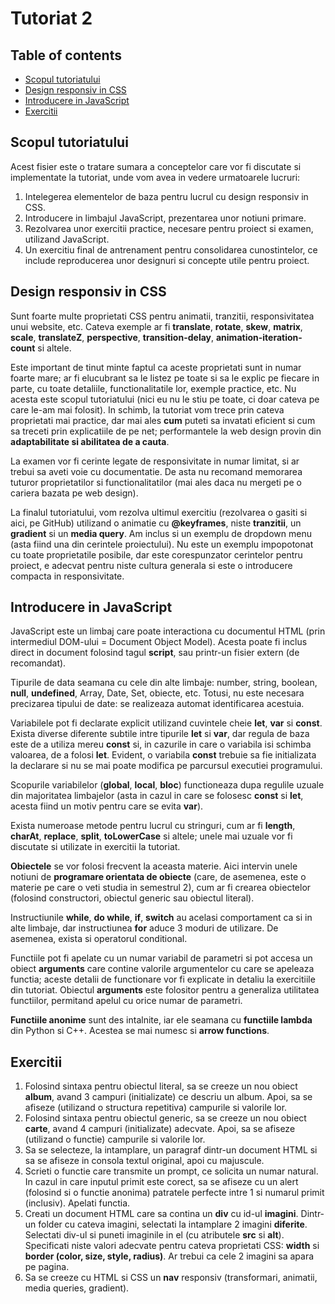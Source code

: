 # Tutoriat 2

## Table of contents
- [Scopul tutoriatului](#scopul-tutoriatului)
- [Design responsiv in CSS](#design-responsiv-in-css)
- [Introducere in JavaScript](#introducere-in-javascript)
- [Exercitii](#exercitii)

## Scopul tutoriatului
Acest fisier este o tratare sumara a conceptelor care vor fi discutate si implementate la tutoriat, unde vom avea in vedere urmatoarele lucruri:
1. Intelegerea elementelor de baza pentru lucrul cu design responsiv in CSS.
2. Introducere in limbajul JavaScript, prezentarea unor notiuni primare.
3. Rezolvarea unor exercitii practice, necesare pentru proiect si examen, utilizand JavaScript.
4. Un exercitiu final de antrenament pentru consolidarea cunostintelor, ce include reproducerea unor designuri si concepte utile pentru proiect.

## Design responsiv in CSS
Sunt foarte multe proprietati CSS pentru animatii, tranzitii, responsivitatea unui website, etc. Cateva exemple ar fi <b>translate</b>, <b>rotate</b>, <b>skew</b>, <b>matrix</b>, <b>scale</b>, <b>translateZ</b>, <b>perspective</b>, <b>transition-delay</b>, <b>animation-iteration-count</b> si altele.

Este important de tinut minte faptul ca aceste proprietati sunt in numar foarte mare; ar fi elucubrant sa le listez pe toate si sa le explic pe fiecare in parte, cu toate detaliile, functionalitatile lor, exemple practice, etc. Nu acesta este scopul tutoriatului (nici eu nu le stiu pe toate, ci doar cateva pe care le-am mai folosit). In schimb, la tutoriat vom trece prin cateva proprietati mai practice, dar mai ales <b>cum</b> puteti sa invatati eficient si cum sa treceti prin explicatiile de pe net; performantele la web design provin din <b>adaptabilitate si abilitatea de a cauta</b>.

La examen vor fi cerinte legate de responsivitate in numar limitat, si ar trebui sa aveti voie cu documentatie. De asta nu recomand memorarea tuturor proprietatilor si functionalitatilor (mai ales daca nu mergeti pe o cariera bazata pe web design).

La finalul tutoriatului, vom rezolva ultimul exercitiu (rezolvarea o gasiti si aici, pe GitHub) utilizand o animatie cu <b>@keyframes</b>, niste <b>tranzitii</b>, un <b>gradient</b> si un <b>media query</b>. Am inclus si un exemplu de dropdown menu (asta fiind una din cerintele proiectului). Nu este un exemplu impopotonat cu toate proprietatile posibile, dar este corespunzator cerintelor pentru proiect, e adecvat pentru niste cultura generala si este o introducere compacta in responsivitate.

## Introducere in JavaScript
JavaScript este un limbaj care poate interactiona cu documentul HTML (prin intermediul DOM-ului = Document Object Model). Acesta poate fi inclus direct in document folosind tagul <b>script</b>, sau printr-un fisier extern (de recomandat).

Tipurile de data seamana cu cele din alte limbaje: number, string, boolean, <b>null</b>, <b>undefined</b>, Array, Date, Set, obiecte, etc. Totusi, nu este necesara precizarea tipului de date: se realizeaza automat identificarea acestuia.

Variabilele pot fi declarate explicit utilizand cuvintele cheie <b>let</b>, <b>var</b> si <b>const</b>. Exista diverse diferente subtile intre tipurile <b>let</b> si <b>var</b>, dar regula de baza este de a utiliza mereu <b>const</b> si, in cazurile in care o variabila isi schimba valoarea, de a folosi <b>let</b>. Evident, o variabila <b>const</b> trebuie sa fie initializata la declarare si nu se mai poate modifica pe parcursul executiei programului.

Scopurile variabilelor (<b>global</b>, <b>local</b>, <b>bloc</b>) functioneaza dupa regulile uzuale din majoritatea limbajelor (asta in cazul in care se folosesc <b>const</b> si <b>let</b>, acesta fiind un motiv pentru care se evita <b>var</b>).

Exista numeroase metode pentru lucrul cu stringuri, cum ar fi <b>length</b>, <b>charAt</b>, <b>replace</b>, <b>split</b>, <b>toLowerCase</b> si altele; unele mai uzuale vor fi discutate si utilizate in exercitii la tutoriat.

<b>Obiectele</b> se vor folosi frecvent la aceasta materie. Aici intervin unele notiuni de <b>programare orientata de obiecte</b> (care, de asemenea, este o materie pe care o veti studia in semestrul 2), cum ar fi crearea obiectelor (folosind constructori, obiectul generic sau obiectul literal).

Instructiunile <b>while</b>, <b>do while</b>, <b>if</b>, <b>switch</b> au acelasi comportament ca si in alte limbaje, dar instructiunea <b>for</b> aduce 3 moduri de utilizare. De asemenea, exista si operatorul conditional.

Functiile pot fi apelate cu un numar variabil de parametri si pot accesa un obiect <b>arguments</b> care contine valorile argumentelor cu care se apeleaza functia; aceste detalii de functionare vor fi explicate in detaliu la exercitiile din tutoriat. Obiectul <b>arguments</b> este folositor pentru a generaliza utilitatea functiilor, permitand apelul cu orice numar de parametri.

<b>Functiile anonime</b> sunt des intalnite, iar ele seamana cu <b>functiile lambda</b> din Python si C++. Acestea se mai numesc si <b>arrow functions</b>.

## Exercitii
1. Folosind sintaxa pentru obiectul literal, sa se creeze un nou obiect <b>album</b>, avand 3 campuri (initializate) ce descriu un album. Apoi, sa se afiseze (utilizand o structura repetitiva) campurile si valorile lor.
2. Folosind sintaxa pentru obiectul generic, sa se creeze un nou obiect <b>carte</b>, avand 4 campuri (initializate) adecvate. Apoi, sa se afiseze (utilizand o functie) campurile si valorile lor.
3. Sa se selecteze, la intamplare, un paragraf dintr-un document HTML si sa se afiseze in consola textul original, apoi cu majuscule.
4. Scrieti o functie care transmite un prompt, ce solicita un numar natural. In cazul in care inputul primit este corect, sa se afiseze cu un alert (folosind si o functie anonima) patratele perfecte intre 1 si numarul primit (inclusiv). Apelati functia.
5. Creati un document HTML care sa contina un <b>div</b> cu id-ul <b>imagini</b>. Dintr-un folder cu cateva imagini, selectati la intamplare 2 imagini <b>diferite</b>. Selectati div-ul si puneti imaginile in el (cu atributele <b>src</b> si <b>alt</b>). Specificati niste valori adecvate pentru cateva proprietati CSS: <b>width</b> si <b>border (color, size, style, radius)</b>. Ar trebui ca cele 2 imagini sa apara pe pagina.
6. Sa se creeze cu HTML si CSS un <b>nav</b> responsiv (transformari, animatii, media queries, gradient). 
